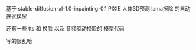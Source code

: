 基于 stable-diffusion-xl-1.0-inpainting-0.1 
PIXIE 人体3D预测
lama擦除
的自动换衣模型

还有一些 tts 和 换脸 以及 音频驱动换脸的 模型代码

写的很乱哈
